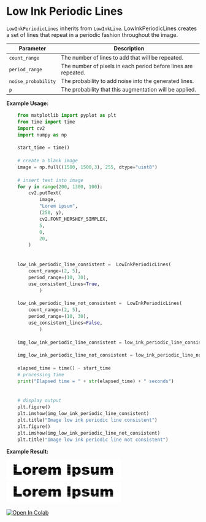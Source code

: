 # Low Ink Periodic Lines

`LowInkPeriodicLines` inherits from `LowInkLine`. LowInkPeriodicLines creates a set of lines that repeat in a periodic fashion throughout the image.


| Parameter           | Description                                                    |
|---------------------|----------------------------------------------------------------|
| `count_range`       | The number of lines to add that will be repeated.              |
| `period_range`      | The number of pixels in each period before lines are repeated. |
| `noise_probability` | The probability to add noise into the generated lines.         |
| `p`                 | The probability that this augmentation will be applied.        |


**Example Usage:**
```python
    from matplotlib import pyplot as plt
    from time import time
    import cv2
    import numpy as np

    start_time = time()

    # create a blank image
    image = np.full((1500, 1500,3), 255, dtype="uint8")

    # insert text into image
    for y in range(200, 1300, 100):
        cv2.putText(
            image,
            "Lorem ipsum",
            (250, y),
            cv2.FONT_HERSHEY_SIMPLEX,
            5,
            0,
            20,
        )


    low_ink_periodic_line_consistent =  LowInkPeriodicLines(
        count_range=(2, 5),
        period_range=(10, 30),
        use_consistent_lines=True,
            )

    low_ink_periodic_line_not_consistent =  LowInkPeriodicLines(
        count_range=(2, 5),
        period_range=(10, 30),
        use_consistent_lines=False,
            )

    img_low_ink_periodic_line_consistent = low_ink_periodic_line_consistent(image)

    img_low_ink_periodic_line_not_consistent = low_ink_periodic_line_not_consistent(image)

    elapsed_time = time() - start_time
    # processing time
    print("Elapsed time = " + str(elapsed_time) + " seconds")


    # display output
    plt.figure()
    plt.imshow(img_low_ink_periodic_line_consistent)
    plt.title("Image low ink periodic line consistent")
    plt.figure()
    plt.imshow(img_low_ink_periodic_line_not_consistent)
    plt.title("Image low ink periodic line not consistent")
```


**Example Result:**

![Ink Bleed no Blur](../../images/Augmentations/LowInkLines.png)
![Ink Bleed with Blur](../../images/Augmentations/LowInkLinesBlur.png)

[![Open In Colab](https://colab.research.google.com/assets/colab-badge.svg)](https://colab.research.google.com/drive/1AfbcC_9_fp8zDnc8GCL0kGApLO67MW7A?usp=sharing)
